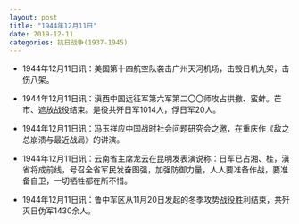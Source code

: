 ```yaml
---
layout: post
title: "1944年12月11日"
date: 2019-12-11
categories: 抗日战争(1937-1945)
---
```


<meta name="referrer" content="no-referrer" />

- 1944年12月11日讯：美国第十四航空队袭击广州天河机场，击毁日机九架，击伤八架。 

- 1944年12月11日讯：滇西中国远征军第六军第二〇〇师攻占拱撤、蛮蚌。芒市、遮放战役结束。是役共歼日军1014人，俘日军20人。 

- 1944年12月11日讯：冯玉祥应中国战时社会问题研究会之邀，在重庆作《敌之总崩溃与最近战局》的讲演。 

- 1944年12月11日讯：云南省主席龙云在昆明发表演说称：日军已占湘、桂，滇省将成前线，号召全省军民发奋图强，加强防御力量，人人要准备作战，要准备自卫，一切牺牲都在所不惜。 

- 1944年12月11日讯：鲁中军区从11月20日发起的冬季攻势战役胜利结束，共歼灭日伪军1430余人。 

